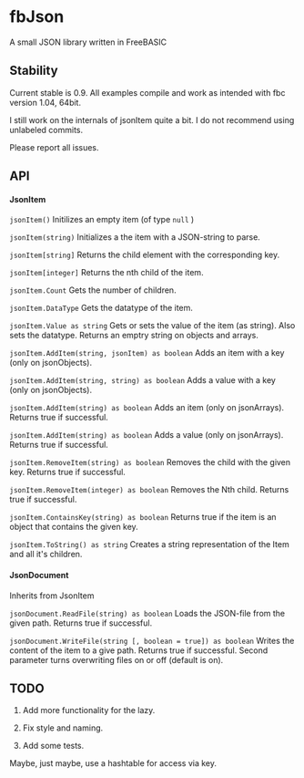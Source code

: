 # fbJson

A small JSON library written in FreeBASIC

## Stability

Current stable is 0.9. All examples compile and work as intended with fbc version 1.04, 64bit. 

I still work on the internals of jsonItem quite a bit. I do not recommend using unlabeled commits.

Please report all issues.

## API

#### JsonItem

`jsonItem()` 
Initilizes an empty item (of type `null` )

`jsonItem(string)`
Initializes a the item with a JSON-string to parse.

`jsonItem[string]` 
Returns the child element with the corresponding key.

`jsonItem[integer]` 
Returns the nth child of the item.

`jsonItem.Count` 
Gets the number of children.

`jsonItem.DataType` 
Gets the datatype of the item.

`jsonItem.Value as string` 
Gets or sets the value of the item (as string). Also sets the datatype. Returns an emptry string on objects and arrays.

`jsonItem.AddItem(string, jsonItem) as boolean` 
Adds an item with a key (only on jsonObjects).

`jsonItem.AddItem(string, string) as boolean` 
Adds a value with a key (only on jsonObjects).

`jsonItem.AddItem(string) as boolean` 
Adds an item (only on jsonArrays). Returns true if successful.

`jsonItem.AddItem(string) as boolean` 
Adds a value (only on jsonArrays). Returns true if successful.

`jsonItem.RemoveItem(string) as boolean` 
Removes the child with the given key. Returns true if successful.

`jsonItem.RemoveItem(integer) as boolean` 
Removes the Nth child. Returns true if successful.

`jsonItem.ContainsKey(string) as boolean` 
Returns true if the item is an object that contains the given key.

`jsonItem.ToString() as string` 
Creates a string representation of the Item and all it's children.

#### JsonDocument

Inherits from JsonItem

`jsonDocument.ReadFile(string) as boolean`
Loads the JSON-file from the given path. Returns true if successful.

`jsonDocument.WriteFile(string [, boolean = true]) as boolean`
Writes the content of the item to a give path. Returns true if successful. Second parameter turns overwriting files on or off (default is on).

## TODO

1) Add more functionality for the lazy.

2) Fix style and naming.

3) Add some tests.

Maybe, just maybe, use a hashtable for access via key.

